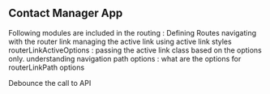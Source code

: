 ## Contact Manager App

Following modules are included in the routing :
Defining Routes
navigating with the router link
managing the active link using active link styles
routerLinkActiveOptions : passing the active link class based on the options only.
understanding navigation path options : what are the options for routerLinkPath options

Debounce the call to API
